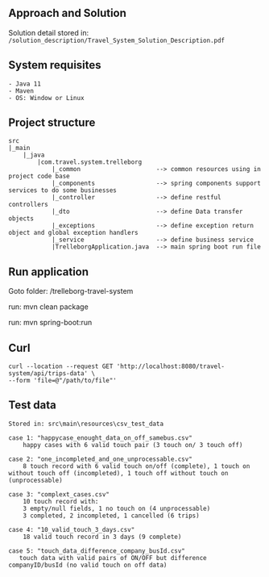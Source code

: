## Approach and Solution
Solution detail stored in:
```/solution_description/Travel_System_Solution_Description.pdf```
## System requisites
````
- Java 11
- Maven
- OS: Window or Linux
````
## Project structure
````
src
|_main
    |_java
		|com.travel.system.trelleborg
			|_common   					 --> common resources using in project code base
			|_components				 --> spring components support services to do some businesses
			|_controller   				 --> define restful controllers
			|_dto						 --> define Data transfer objects
			|_exceptions				 --> define exception return object and global exception handlers
			|_service					 --> define business service
			|TrelleborgApplication.java  --> main spring boot run file
````
## Run application
Goto folder: /trelleborg-travel-system

run:
    mvn clean package

run:
    mvn spring-boot:run
## Curl
````
curl --location --request GET 'http://localhost:8080/travel-system/api/trips-data' \
--form 'file=@"/path/to/file"'
````
## Test data
````
Stored in: src\main\resources\csv_test_data

case 1: "happycase_enought_data_on_off_samebus.csv"
    happy cases with 6 valid touch pair (3 touch on/ 3 touch off)

case 2: "one_incompleted_and_one_unprocessable.csv"
    8 touch record with 6 valid touch on/off (complete), 1 touch on without touch off (incompleted), 1 touch off without touch on (unprocessable)

case 3: "complext_cases.csv"
    10 touch record with:
    3 empty/null fields, 1 no touch on (4 unprocessable)
    3 completed, 2 incompleted, 1 cancelled (6 trips)
 
case 4: "10_valid_touch_3_days.csv"
    18 valid touch record in 3 days (9 complete)
  
case 5: "touch_data_difference_company_busId.csv"
   touch data with valid pairs of ON/OFF but difference companyID/busId (no valid touch on off data)
````

